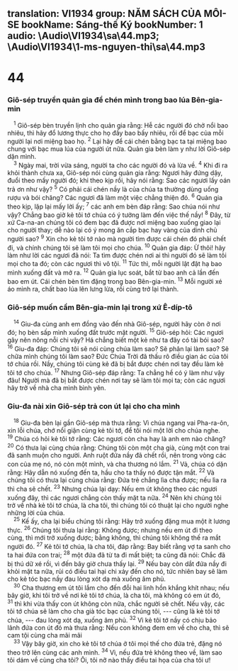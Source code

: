 translation: VI1934
group: NĂM SÁCH CỦA MÔI-SE
bookName: Sáng-thế Ký 
bookNumber: 1
audio: \Audio\VI1934\sa\44.mp3; \Audio\VI1934\1-ms-nguyen-thi\sa\44.mp3
-------

<div class="title"><h1>44</h1><h3>Giô-sép truyền quản gia để chén mình trong bao lúa Bên-gia-min</h3></div>
<span class="verse sa_44_1"> <sup>1</sup> Giô-sép bèn truyền lịnh cho quản gia rằng: Hễ các người đó chở nổi bao nhiêu, thì hãy đổ lương thực cho họ đầy bao bấy nhiêu, rồi để bạc của mỗi người lại nơi miệng bao họ. </span>
<span class="verse sa_44_2"><sup>2</sup> Lại hãy để cái chén bằng bạc ta tại miệng bao chung với bạc mua lúa của người út nữa. Quản gia bèn làm y như lời Giô-sép dặn mình. <br/></span>
<span class="verse sa_44_3"> <sup>3</sup> Ngày mai, trời vừa sáng, người ta cho các người đó và lừa về. </span>
<span class="verse sa_44_4"><sup>4</sup> Khi đi ra khỏi thành chưa xa, Giô-sép nói cùng quản gia rằng: Ngươi hãy đứng dậy, đuổi theo mấy người đó; khi theo kịp rồi, hãy nói rằng: Sao các ngươi lấy oán trả ơn như vậy? </span>
<span class="verse sa_44_5"><sup>5</sup> Có phải cái chén nầy là của chúa ta thường dùng uống rượu và bói chăng? Các ngươi đã làm một việc chẳng thiện đó. </span>
<span class="verse sa_44_6"><sup>6</sup> Quản gia theo kịp, lặp lại mấy lời ấy; </span>
<span class="verse sa_44_7"><sup>7</sup> các anh em bèn đáp rằng: Sao chúa nói như vậy? Chẳng bao giờ kẻ tôi tớ chúa có ý tưởng làm đến việc thế nầy! </span>
<span class="verse sa_44_8"><sup>8</sup> Đây, từ xứ Ca-na-an chúng tôi có đem bạc đã được nơi miệng bao xuống giao lại cho người thay; dễ nào lại có ý mong ăn cắp bạc hay vàng của dinh chủ người sao? </span>
<span class="verse sa_44_9"><sup>9</sup> Xin cho kẻ tôi tớ nào mà người tìm được cái chén đó phải chết đi, và chính chúng tôi sẽ làm tôi mọi cho chúa. </span>
<span class="verse sa_44_10"><sup>10</sup> Quản gia đáp: Ừ thôi! hãy làm như lời các ngươi đã nói: Ta tìm được chén nơi ai thì người đó sẽ làm tôi mọi cho ta đó; còn các ngươi thì vô tội. </span>
<span class="verse sa_44_11"><sup>11</sup> Tức thì, mỗi người lật đật hạ bao mình xuống đất và mở ra. </span>
<span class="verse sa_44_12"><sup>12</sup> Quản gia lục soát, bắt từ bao anh cả lần đến bao em út. Cái chén bèn tìm đặng trong bao Bên-gia-min. </span>
<span class="verse sa_44_13"><sup>13</sup> Mỗi người xé áo mình ra, chất bao lúa lên lưng lừa, rồi cùng trở lại thành. <br/></span>
<div class="title"><h3>Giô-sép muốn cầm Bên-gia-min lại trong xứ Ê-díp-tô</h3></div>
<span class="verse sa_44_14"> <sup>14</sup> Giu-đa cùng anh em đồng vào đến nhà Giô-sép, người hãy còn ở nơi đó; họ bèn sấp mình xuống đất trước mặt người. </span>
<span class="verse sa_44_15"><sup>15</sup> Giô-sép hỏi: Các ngươi gây nên nông nỗi chi vậy? Há chẳng biết một kẻ như ta đây có tài bói sao? </span>
<span class="verse sa_44_16"><sup>16</sup> Giu-đa đáp: Chúng tôi sẽ nói cùng chúa làm sao? Sẽ phân lại làm sao? Sẽ chữa mình chúng tôi làm sao? Đức Chúa Trời đã thấu rõ điều gian ác của tôi tớ chúa rồi. Nầy, chúng tôi cùng kẻ đã bị bắt được chén nơi tay đều làm kẻ tôi tớ cho chúa. </span>
<span class="verse sa_44_17"><sup>17</sup> Nhưng Giô-sép đáp rằng: Ta chẳng hề có ý làm như vậy đâu! Người mà đã bị bắt được chén nơi tay sẽ làm tôi mọi ta; còn các ngươi hãy trở về nhà cha mình bình yên. <br/></span>
<div class="title"><h3>Giu-đa nài xin Giô-sép trả con út lại cho cha mình</h3></div>
<span class="verse sa_44_18"> <sup>18</sup> Giu-đa bèn lại gần Giô-sép mà thưa rằng: Vì chúa ngang vai Pha-ra-ôn, xin lỗi chúa, chớ nổi giận cùng kẻ tôi tớ, để tôi nói một lời cho chúa nghe. </span>
<span class="verse sa_44_19"><sup>19</sup> Chúa có hỏi kẻ tôi tớ rằng: Các ngươi còn cha hay là anh em nào chăng? </span>
<span class="verse sa_44_20"><sup>20</sup> Có thưa lại cùng chúa rằng: Chúng tôi còn một cha già, cùng một con trai đã sanh muộn cho người. Anh ruột đứa nầy đã chết rồi, nên trong vòng các con của mẹ nó, nó còn một mình, và cha thương nó lắm. </span>
<span class="verse sa_44_21"><sup>21</sup> Vả, chúa có dặn rằng: Hãy dẫn nó xuống đến ta, hầu cho ta thấy nó được tận mắt. </span>
<span class="verse sa_44_22"><sup>22</sup> Và chúng tôi có thưa lại cùng chúa rằng: Đứa trẻ chẳng lìa cha được; nếu lìa ra thì cha sẽ chết. </span>
<span class="verse sa_44_23"><sup>23</sup> Nhưng chúa lại dạy: Nếu em út không theo các ngươi xuống đây, thì các ngươi chẳng còn thấy mặt ta nữa. </span>
<span class="verse sa_44_24"><sup>24</sup> Nên khi chúng tôi trở về nhà kẻ tôi tớ chúa, là cha tôi, thì chúng tôi có thuật lại cho người nghe những lời của chúa. <br/></span>
<span class="verse sa_44_25"> <sup>25</sup> Kế ấy, cha lại biểu chúng tôi rằng: Hãy trở xuống đặng mua một ít lương thực. </span>
<span class="verse sa_44_26"><sup>26</sup> Chúng tôi thưa lại rằng: Không được; nhưng nếu em út đi theo cùng, thì mới trở xuống được; bằng không, thì chúng tôi không thế ra mắt người đó. </span>
<span class="verse sa_44_27"><sup>27</sup> Kẻ tôi tớ chúa, là cha tôi, đáp rằng: Bay biết rằng vợ ta sanh cho ta hai đứa con trai; </span>
<span class="verse sa_44_28"><sup>28</sup> một đứa đã từ ta đi mất biệt; ta cũng đã nói: Chắc đã bị thú dữ xé rồi, vì đến bây giờ chưa thấy lại. </span>
<span class="verse sa_44_29"><sup>29</sup> Nếu bay còn dắt đứa nầy đi khỏi mặt ta nữa, rủi có điều tai hại chi xảy đến cho nó, tức nhiên bay sẽ làm cho kẻ tóc bạc nầy đau lòng xót dạ mà xuống âm phủ. <br/></span>
<span class="verse sa_44_30"> <sup>30</sup> Cha thương em út tôi lắm cho đến đỗi hai linh hồn khắng khít nhau; nếu bây giờ, khi tôi trở về nơi kẻ tôi tớ chúa, là cha tôi, mà không có em út đó, </span>
<span class="verse sa_44_31"><sup>31</sup> thì khi vừa thấy con út không còn nữa, chắc người sẽ chết. Nếu vậy, các tôi tớ chúa sẽ làm cho cha già tóc bạc của chúng tôi, --- cũng là kẻ tôi tớ chúa, --- đau lòng xót dạ, xuống âm phủ. </span>
<span class="verse sa_44_32"><sup>32</sup> Vì kẻ tôi tớ nầy có chịu bảo lãnh đứa con út đó mà thưa rằng: Nếu con không đem em về cho cha, thì sẽ cam tội cùng cha mãi mãi <br/></span>
<span class="verse sa_44_33"> <sup>33</sup> Vậy bây giờ, xin cho kẻ tôi tớ chúa ở tôi mọi thế cho đứa trẻ, đặng nó theo trở lên cùng các anh mình. </span>
<span class="verse sa_44_34"><sup>34</sup> Vì, nếu đứa trẻ không theo về, làm sao tôi dám về cùng cha tôi? Ôi, tôi nỡ nào thấy điều tai họa của cha tôi ư! <br/></span>
